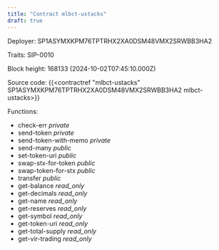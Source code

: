 ```yaml
---
title: "Contract mlbct-ustacks"
draft: true
---
```

Deployer: SP1ASYMXKPM76TPTRHX2XA0DSM48VMX2SRWBB3HA2

Traits:
 SIP-0010



Block height: 168133 (2024-10-02T07:45:10.000Z)

Source code: {{<contractref "mlbct-ustacks" SP1ASYMXKPM76TPTRHX2XA0DSM48VMX2SRWBB3HA2 mlbct-ustacks>}}

Functions:

* check-err _private_
* send-token _private_
* send-token-with-memo _private_
* send-many _public_
* set-token-uri _public_
* swap-stx-for-token _public_
* swap-token-for-stx _public_
* transfer _public_
* get-balance _read_only_
* get-decimals _read_only_
* get-name _read_only_
* get-reserves _read_only_
* get-symbol _read_only_
* get-token-uri _read_only_
* get-total-supply _read_only_
* get-vir-trading _read_only_
